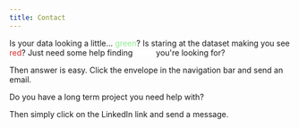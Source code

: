 ```yaml
---
title: Contact
---
```


Is your data looking a little... <span style="color:lightgreen">green</span>? Is staring at the dataset making you see <span style="color:#d62929">red</span>? Just need some help finding <span style="font-weight:bold; color:white">what</span> you're looking for?

Then answer is easy. Click the envelope in the navigation bar and send an email.

Do you have a long term project you need help with?

Then simply click on the LinkedIn link and send a message. 
